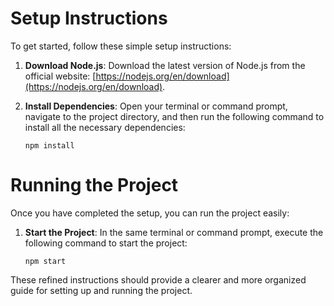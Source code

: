 # Setup Instructions

To get started, follow these simple setup instructions:

1. **Download Node.js**: Download the latest version of Node.js from the official website: [https://nodejs.org/en/download](https://nodejs.org/en/download).

2. **Install Dependencies**: Open your terminal or command prompt, navigate to the project directory, and then run the following command to install all the necessary dependencies:

   ```
   npm install
   ```

# Running the Project

Once you have completed the setup, you can run the project easily:

1. **Start the Project**: In the same terminal or command prompt, execute the following command to start the project:

   ```
   npm start
   ```

These refined instructions should provide a clearer and more organized guide for setting up and running the project.
